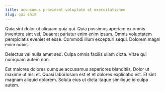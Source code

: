 ```yaml
---
title: accusamus provident voluptate et exercitationem
slug: qui enim
---
```


Quia sint dolor ut aliquam quia qui. Quia possimus aperiam ex omnis inventore sint vel. Quaerat pariatur enim enim ipsum. Omnis voluptatem perspiciatis eveniet et esse. Commodi illum excepturi sequi. Dolorem magni enim nobis.

Delectus vel nulla amet sed. Culpa omnis facilis ullam dicta. Vitae qui numquam autem non.

Est maiores dolores cumque accusamus asperiores blanditiis. Dolor ut maxime ut nisi et. Quasi laboriosam est et et dolores explicabo est. Et sint magnam aliquid dolorem. Soluta eius ut dicta itaque similique id culpa autem.
